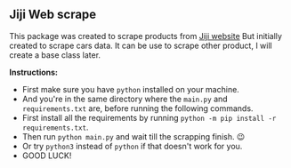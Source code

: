 ## Jiji Web scrape

This package was created to scrape products from <a href="https://jiji.ng/">Jiji website</a>
But initially created to scrape cars data.
It can be use to scrape other product, I will create a base class later.


**Instructions:**

* First make sure you have `python` installed on your machine.
* And you're in the same directory where the `main.py` and `requirements.txt` are, before running the following commands.
* First install all the requirements by running `python -m pip install -r requirements.txt`.
* Then run `python main.py` and wait till the scrapping finish. 😉
* Or try `python3` instead of `python` if that doesn't work for you.
* GOOD LUCK!
